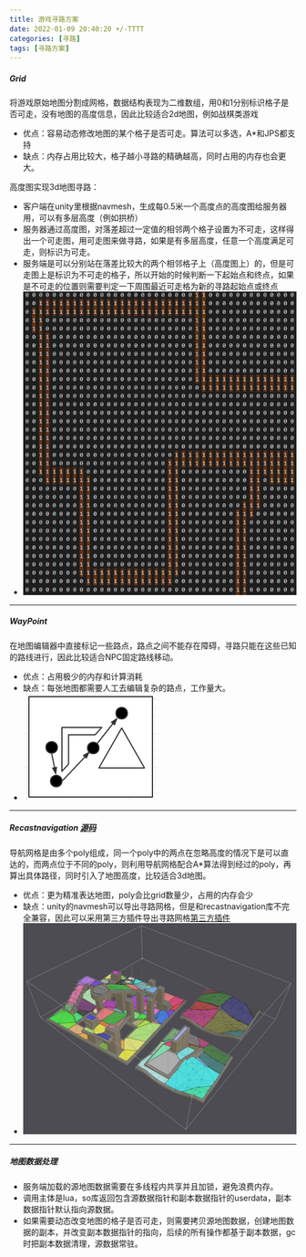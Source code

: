 ```yaml
---
title: 游戏寻路方案
date: 2022-01-09 20:40:20 +/-TTTT
categories: [寻路]
tags: [寻路方案]
---
```


##### Grid
将游戏原始地图分割成网格，数据结构表现为二维数组，用0和1分别标识格子是否可走，没有地图的高度信息，因此比较适合2d地图，例如战棋类游戏
  * 优点：容易动态修改地图的某个格子是否可走。算法可以多选，A\*和JPS都支持
  * 缺点：内存占用比较大，格子越小寻路的精确越高，同时占用的内存也会更大。
  
高度图实现3d地图寻路：
 * 客户端在unity里根据navmesh，生成每0.5米一个高度点的高度图给服务器用，可以有多层高度（例如拱桥）
 * 服务器通过高度图，对落差超过一定值的相邻两个格子设置为不可走，这样得出一个可走图，用可走图来做寻路，如果是有多层高度，任意一个高度满足可走，则标识为可走。
 * 服务端是可以分别站在落差比较大的两个相邻格子上（高度图上）的，但是可走图上是标识为不可走的格子，所以开始的时候判断一下起始点和终点，如果是不可走的位置则需要判定一下周围最近可走格为新的寻路起始点或终点
 * ![grid](https://github.com/HahahaVal/HahahaVal.github.io/blob/main/_posts/src/%E5%AF%BB%E8%B7%AF%E6%96%B9%E6%A1%88/grid.png?raw=true)

* * *

##### WayPoint
在地图编辑器中直接标记一些路点，路点之间不能存在障碍，寻路只能在这些已知的路线进行，因此比较适合NPC固定路线移动。
 * 优点：占用极少的内存和计算消耗
 * 缺点：每张地图都需要人工去编辑复杂的路点，工作量大。
 * ![wayPoint](https://github.com/HahahaVal/HahahaVal.github.io/blob/main/_posts/src/%E5%AF%BB%E8%B7%AF%E6%96%B9%E6%A1%88/way.png?raw=true)

* * *

##### Recastnavigation [源码](https://github.com/recastnavigation/recastnavigation)
导航网格是由多个poly组成，同一个poly中的两点在忽略高度的情况下是可以直达的，而两点位于不同的poly，则利用导航网格配合A\*算法得到经过的poly，再算出具体路径，同时引入了地图高度，比较适合3d地图。
 * 优点：更为精准表达地图，poly会比grid数量少，占用的内存会少
 * 缺点：unity的navmesh可以导出寻路网格，但是和recastnavigation库不完全兼容，因此可以采用第三方插件导出寻路网格[第三方插件](https://github.com/kbengine/unity3d_nav_critterai)
 * ![recastnavigation](https://github.com/HahahaVal/HahahaVal.github.io/blob/main/_posts/src/%E5%AF%BB%E8%B7%AF%E6%96%B9%E6%A1%88/nav.jpg?raw=true)
 
* * *

##### 地图数据处理
 * 服务端加载的源地图数据需要在多线程内共享并且加锁，避免浪费内存。
 * 调用主体是lua，so库返回包含源数据指针和副本数据指针的userdata，副本数据指针默认指向源数据。
 * 如果需要动态改变地图的格子是否可走，则需要拷贝源地图数据，创建地图数据的副本，并改变副本数据指针的指向，后续的所有操作都基于副本数据，gc时把副本数据清理，源数据常驻。